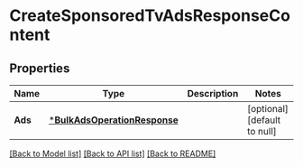# CreateSponsoredTvAdsResponseContent

## Properties
Name | Type | Description | Notes
------------ | ------------- | ------------- | -------------
**Ads** | [***BulkAdsOperationResponse**](BulkAdsOperationResponse.md) |  | [optional] [default to null]

[[Back to Model list]](../README.md#documentation-for-models) [[Back to API list]](../README.md#documentation-for-api-endpoints) [[Back to README]](../README.md)

